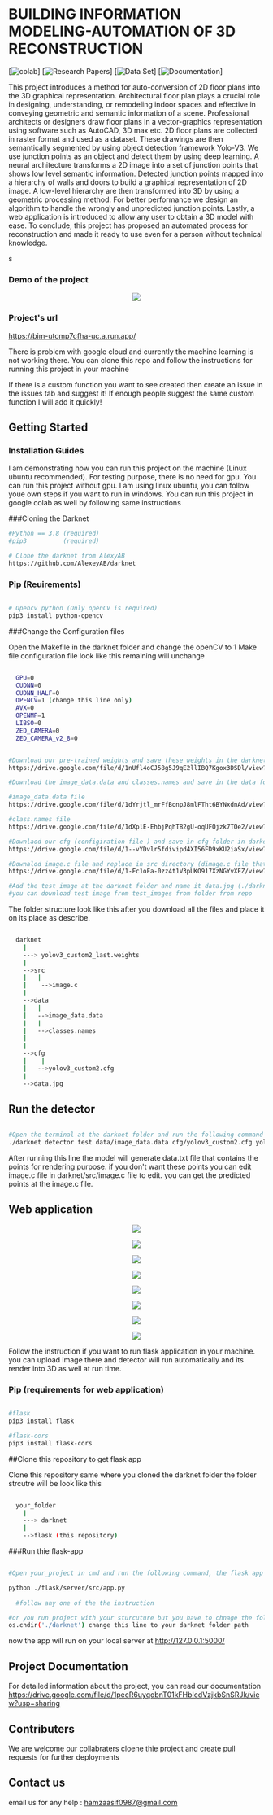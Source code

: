 # BUILDING INFORMATION MODELING-AUTOMATION OF 3D RECONSTRUCTION 
[![colab](https://colab.research.google.com/drive/1BzDPxoMdxujfr4oa-GpBeUyM53HRl3Uf)]
[![Research Papers](https://drive.google.com/drive/folders/158C8WPONIfeXPt0sR6XoaGPvizsOnsXt?usp=sharing)]
[![Data Set](https://drive.google.com/drive/folders/1zPIkAuGwncZM1ecHdysdUZiOIh6G8IRE?usp=sharing)]
[![Documentation](https://drive.google.com/drive/folders/1KQUy1g1R3YquhTzq7ALHRKiH7k8PZJWo?usp=sharing)]

This project introduces a method for auto-conversion of 2D floor plans into the 3D graphical representation. Architectural floor plan plays a crucial role in designing, understanding, or remodeling indoor spaces and effective in conveying geometric and semantic information of a scene. Professional architects or designers draw floor plans in a vector-graphics representation using software such as AutoCAD, 3D max etc.
2D floor plans are collected in raster format and used as a dataset. These drawings are then semantically segmented by using object detection framework Yolo-V3. We use junction points as an object and detect them by using deep learning. A neural architecture transforms a 2D image into a set of junction points that shows low level semantic information. 
Detected junction points mapped into a hierarchy of walls and doors to build a graphical representation of 2D image. A low-level hierarchy are then transformed into 3D by using a geometric processing method. For better performance we design an algorithm to handle the wrongly and unpredicted junction points. Lastly, a web application is introduced to allow any user to obtain a 3D model with ease. 
To conclude, this project has proposed an automated process for reconstruction and made it ready to use even for a person without technical knowledge.

s

### Demo of the project
<p align="center"><img src="demo-images/output.gif"\></p>

### Project's url
https://bim-utcmp7cfha-uc.a.run.app/


There is problem with google cloud and currently the machine learning is not working there. You can clone this repo and follow the instructions for running this project in your machine


If there is a custom function you want to see created then create an issue in the issues tab and suggest it! If enough people suggest the same custom function I will add it quickly!

## Getting Started
### Installation Guides

I am demonstrating how you can run this project on the machine (Linux ubuntu recommended). For testing purpose, there is no need for gpu. You can run this project without gpu. I am using linux ubuntu, you can follow youe own steps if you want to run in windows. You can run this project in google colab as well by following same instructions

###Cloning the Darknet
```bash
#Python == 3.8 (required)
#pip3          (required)

# Clone the darknet from AlexyAB
https://github.com/AlexeyAB/darknet 

```

### Pip (Reuirements)

```bash

# Opencv python (Only openCV is required)
pip3 install python-opencv

```
###Change the Configuration files

Open the Makefile in the darknet folder and change the openCV to 1 
Make file configuration file look like this remaining will unchange
```bash

  GPU=0
  CUDNN=0
  CUDNN_HALF=0
  OPENCV=1 (change this line only)
  AVX=0
  OPENMP=1
  LIBSO=0
  ZED_CAMERA=0
  ZED_CAMERA_v2_8=0
```


```bash

#Download our pre-trained weights and save these weights in the darknet folder
https://drive.google.com/file/d/1nUfl4oCJ58g5J9qE2llIBQ7Kgox3DSDl/view?usp=sharing

#Download the image_data.data and classes.names and save in the data folder (./darknet/data)

#image_data.data file
https://drive.google.com/file/d/1dYrjtl_mrFfBonpJ8mlFTht6BYNxdnAd/view?usp=sharing

#class.names file 
https://drive.google.com/file/d/1dXplE-EhbjPqhT82gU-oqUFOjzk7TOe2/view?usp=sharing

#Downlaod our cfg (configiration file ) and save in cfg folder in darkent (./darknet/cfg)
https://drive.google.com/file/d/1--vYDvlr5fdivipd4XI56FD9xKU2iaSx/view?usp=sharing

#Downalod image.c file and replace in src directory (dimage.c file that contain in darknet folder contains error you have to resolve it manually if you are not using our image.c file, furter we add our algorthm that improves its accuracy and return the bounding boxes as well) (./darknet/src)
https://drive.google.com/file/d/1-Fc1oFa-0zz4t1V3pUKO917XzNGYvXEZ/view?usp=sharing

#Add the test image at the darknet folder and name it data.jpg (./darknet/data.jpg)
#you can download test image from test_images from folder from repo

```
The folder structure look like this after you download all the files and place it on its place as describe.

```bash

  darknet
    |
    ---> yolov3_custom2_last.weights
    |
    -->src
    |   |
    |    -->image.c
    |
    -->data
    |   |
    |   -->image_data.data
    |   |
    |   -->classes.names
    |
    |
    -->cfg
    |    |
    |   -->yolov3_custom2.cfg
    |
    -->data.jpg

```
## Run the detector 
```bash

#Open the terminal at the darknet folder and run the following command
./darknet detector test data/image_data.data cfg/yolov3_custom2.cfg yolov3_custom2_last.weights data.jpg -thresh 0.15

```
After running this line the model will generate data.txt file that contains the points for rendering purpose. if you don't want these points you can edit image.c file in darknet/src/image.c file to edit. you can get the predicted points at the image.c file.

## Web application 


<p align="center"><img src="demo-images/home.png"\></p>

<p align="center"><img src="demo-images/instructions.png"\></p>

<p align="center"><img src="demo-images/upload.png"\></p>

<p align="center"><img src="demo-images/demo1.png"\></p>

<p align="center"><img src="demo-images/demo2.png"\></p>

<p align="center"><img src="demo-images/features.png"\></p>

<p align="center"><img src="demo-images/aboutus.png"\></p> 

<p align="center"><img src="demo-images/team.png"\></p> 


Follow the instruction if you want to run flask application in your machine. you can upload image there and detector will run automatically and its render into 3D as well at run time.

### Pip (requirements for web application)

```bash

#flask
pip3 install flask

#flask-cors
pip3 install flask-cors

```

##Clone this repository to get flask app

Clone this repository same where you cloned the darknet folder the folder strcutre will be look like this

```bash

  your_folder
    |
    ---> darknet
    |
    -->flask (this repository)

```

###Run thie flask-app

```bash

#Open your_project in cmd and run the following command, the flask app will run automatically (before running flask app make sure your darknet is working properly)

python ./flask/server/src/app.py
  
  #follow any one of the the instruction

#or you run project with your sturcuture but you have to chnage the folder path in ./flask/server/app.py file
os.chdir('./darknet') change this line to your darknet folder path

```
now the app will run on your local server at http://127.0.0.1:5000/

## Project Documentation  
For detailed information about the project, you can read our documentation 
https://drive.google.com/file/d/1pecR6uyqobnT01kFHbIcdVzjkbSnSRJk/view?usp=sharing

## Contributers 

We are welcome our collabraters cloene thie project and create pull requests for further deployments

## Contact us 

email us for any help : hamzaasif0987@gmail.com